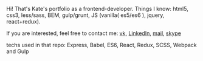 Hi! That's Kate's portfolio as a frontend-developer.
Things I know: html5, css3, less/sass, BEM, gulp/grunt, JS (vanilla( es5/es6 ), jquery, react+redux).

If you are interested, feel free to contact me: [vk], [LinkedIn], [mail], [skype]

techs used in that repo: Express, Babel, ES6, React, Redux, SCSS, Webpack and Gulp

[vk]: <https://vk.com/id1370659>
[LinkedIn]: <https://ru.linkedin.com/in/екатерина-иванюта-78143a104>
[mail]: <ksu--shka@mail.ru>
[skype]: <skype:ekaterina.ivanyuta?chat>